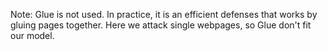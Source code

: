 Note: Glue is not used. In practice, it is an efficient defenses that works by gluing pages together. Here we attack single webpages, so Glue don't fit our model.